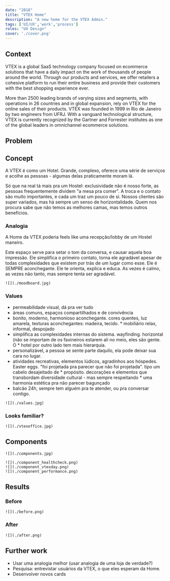 ```yaml
---
date: "2018"
title: "VTEX Home"
description: "A new home for the VTEX Admin."
tags: ['UI/UX','work','process']
roles: "UX Design"
cover: './cover.png' 
---
```

 

## Context
VTEX is a global SaaS technology company focused on ecommerce solutions that have a daily impact on the work of thousands of people around the world. Through our products and services, we offer retailers a cohesive platform to run their entire business and provide their customers with the best shopping experience ever.

More than 2500 leading brands of varying sizes and segments, with operations in 26 countries and in global expansion, rely on VTEX for the online sales of their products. VTEX was founded in 1999 in Rio de Janeiro by two engineers from UFRJ. With a vanguard technological structure, VTEX is currently recognized by the Gartner and Forrester institutes as one of the global leaders in omnichannel ecommerce solutions.


## Problem



## Concept

A VTEX é como um Hotel. Grande, complexo, oferece uma série de serviços e acolhe as pessoas - algumas delas praticamente moram lá.

Só que na real tá mais pra um Hostel: exclusividade não é nosso forte, as pessoas frequentemente dividem "a mesa pra comer". A troca e o contato são muito importantes, e cada um traz um pouco de si. Nossos clientes são super variados, mas há sempre um senso de horizontalidade. Quem nos procura sabe que não temos as melhores camas, mas temos outros benefícios.


### Analogia
A Home da VTEX poderia feels like uma recepção/lobby de um Hostel maneiro.

Este espaço serve para setar o tom da conversa, e causar aquela boa impressão. Ele simplifica o primeiro contato, torna ele agradável apesar de todas complexidades que existem por trás de um lugar como esse. Ele é SEMPRE aconchegante. Ele te orienta, explica e educa. As vezes é calmo, as vezes não tanto, mas sempre tenta ser agradável.

```grid|1
![](./moodboard.jpg) 
```

### Values

* permeabilidade visual, dá pra ver tudo
* áreas comuns, espaços compartilhados e de convivência
* bonito, moderno, harmonioso
aconchegante. cores quentes, luz amarela, texturas aconchegantes: madeira, tecido. * mobiliário relax, informal, despojado
* simplifica as complexidades internas do sistema. wayfinding.
horizontal (não se importam de os faxineiros estarem ali no meio, eles são gente. O * hotel por outro lado tem mais hierarquia.
* personalizável, a pessoa se sente parte daquilo, ela pode deixar sua cara no lugar.
* atividades recreativas, elementos lúdicos, agradinhos aos hóspedes. Easter eggs.
"foi projetada pra parecer que não foi projetada". tipo um cabelo desajeitado de * propósito.
decorações e elementos que transbordam diversidade cultural - mas sempre respeitando * uma harmonia estética pra não parecer bagunçado
* balcão 24h, sempre tem alguém pra te atender, ou pra conversar contigo.

```grid|1
![](./values.jpg) 
``` 

### Looks familiar?

```grid|1
![](./vtexoffice.jpg)
```


## Components

```grid|1
![](./components.jpg)
```

```grid|3
![](./component_healthcheck.png) 
![](./component_vtexday.png)
![](./component_performance.png)
```


## Results

### Before

```grid|1
![](./before.png)
```

### After

```grid|1
![](./after.png)
```


## Further work

* Usar uma analogia melhor (usar analogia de uma loja de verdade?)
* Pesquisa: entrevistar usuários da VTEX, o que eles esperam da Home.
* Desenvolver novos cards